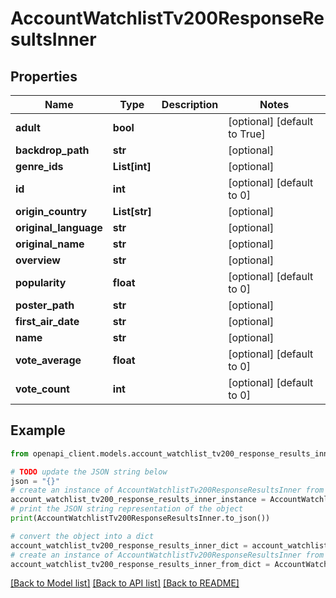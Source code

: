 # AccountWatchlistTv200ResponseResultsInner


## Properties

Name | Type | Description | Notes
------------ | ------------- | ------------- | -------------
**adult** | **bool** |  | [optional] [default to True]
**backdrop_path** | **str** |  | [optional] 
**genre_ids** | **List[int]** |  | [optional] 
**id** | **int** |  | [optional] [default to 0]
**origin_country** | **List[str]** |  | [optional] 
**original_language** | **str** |  | [optional] 
**original_name** | **str** |  | [optional] 
**overview** | **str** |  | [optional] 
**popularity** | **float** |  | [optional] [default to 0]
**poster_path** | **str** |  | [optional] 
**first_air_date** | **str** |  | [optional] 
**name** | **str** |  | [optional] 
**vote_average** | **float** |  | [optional] [default to 0]
**vote_count** | **int** |  | [optional] [default to 0]

## Example

```python
from openapi_client.models.account_watchlist_tv200_response_results_inner import AccountWatchlistTv200ResponseResultsInner

# TODO update the JSON string below
json = "{}"
# create an instance of AccountWatchlistTv200ResponseResultsInner from a JSON string
account_watchlist_tv200_response_results_inner_instance = AccountWatchlistTv200ResponseResultsInner.from_json(json)
# print the JSON string representation of the object
print(AccountWatchlistTv200ResponseResultsInner.to_json())

# convert the object into a dict
account_watchlist_tv200_response_results_inner_dict = account_watchlist_tv200_response_results_inner_instance.to_dict()
# create an instance of AccountWatchlistTv200ResponseResultsInner from a dict
account_watchlist_tv200_response_results_inner_from_dict = AccountWatchlistTv200ResponseResultsInner.from_dict(account_watchlist_tv200_response_results_inner_dict)
```
[[Back to Model list]](../README.md#documentation-for-models) [[Back to API list]](../README.md#documentation-for-api-endpoints) [[Back to README]](../README.md)


